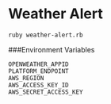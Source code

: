# Weather Alert
    ruby weather-alert.rb

###Environment Variables

```
OPENWEATHER_APPID
PLATFORM_ENDPOINT
AWS_REGION
AWS_ACCESS_KEY_ID
AWS_SECRET_ACCESS_KEY
```